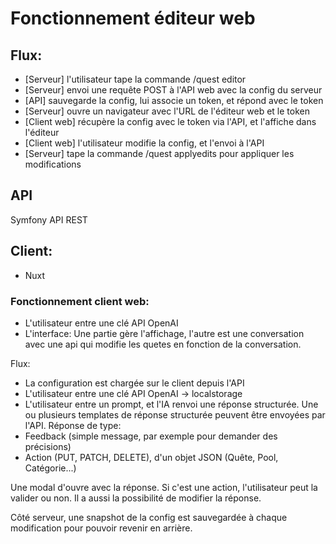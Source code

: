 # Fonctionnement éditeur web

## Flux:
- [Serveur] l'utilisateur tape la commande /quest editor
- [Serveur] envoi une requête POST à l'API web avec la config du serveur
- [API] sauvegarde la config, lui associe un token, et répond avec le token
- [Serveur] ouvre un navigateur avec l'URL de l'éditeur web et le token
- [Client web] récupère la config avec le token via l'API, et l'affiche dans l'éditeur
- [Client web] l'utilisateur modifie la config, et l'envoi à l'API
- [Serveur] tape la commande /quest applyedits <token> pour appliquer les modifications

## API
Symfony API REST

## Client:
- Nuxt

### Fonctionnement client web:

- L'utilisateur entre une clé API OpenAI
- L'interface: Une partie gère l'affichage, l'autre est une conversation avec une api
qui modifie les quetes en fonction de la conversation.

Flux:
- La configuration est chargée sur le client depuis l'API
- L'utilisateur entre une clé API OpenAI -> localstorage
- L'utilisateur entre un prompt, et l'IA renvoi une réponse structurée.
Une ou plusieurs templates de réponse structurée peuvent être envoyées par l'API.
Réponse de type:
- Feedback (simple message, par exemple pour demander des précisions)
- Action (PUT, PATCH, DELETE), d'un objet JSON (Quête, Pool, Catégorie...)

Une modal d'ouvre avec la réponse. 
Si c'est une action, l'utilisateur peut la valider ou non. Il a aussi la possibilité de modifier la réponse.

Côté serveur, une snapshot de la config est sauvegardée à chaque modification pour pouvoir revenir en arrière.